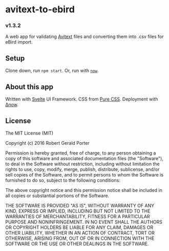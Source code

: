 # avitext-to-ebird
### v1.3.2

A web app for validating [Avitext](https://github.com/rgeraldporter/avitext-spec) files and converting them into .csv files for eBird import.

## Setup

Clone down, run `npm start`. Or, run with [`now`](https://zeit.co/now).

## About this app

Written with [Svelte](https://svelte.technology/) UI Framework. CSS from [Pure CSS](http://purecss.io/). Deployment with [Δnow](https://zeit.co/now).

## License

The MIT License (MIT)

Copyright (c) 2016 Robert Gerald Porter

Permission is hereby granted, free of charge, to any person obtaining a copy
of this software and associated documentation files (the "Software"), to deal
in the Software without restriction, including without limitation the rights
to use, copy, modify, merge, publish, distribute, sublicense, and/or sell
copies of the Software, and to permit persons to whom the Software is
furnished to do so, subject to the following conditions:

The above copyright notice and this permission notice shall be included in
all copies or substantial portions of the Software.

THE SOFTWARE IS PROVIDED "AS IS", WITHOUT WARRANTY OF ANY KIND, EXPRESS OR
IMPLIED, INCLUDING BUT NOT LIMITED TO THE WARRANTIES OF MERCHANTABILITY,
FITNESS FOR A PARTICULAR PURPOSE AND NONINFRINGEMENT. IN NO EVENT SHALL THE
AUTHORS OR COPYRIGHT HOLDERS BE LIABLE FOR ANY CLAIM, DAMAGES OR OTHER
LIABILITY, WHETHER IN AN ACTION OF CONTRACT, TORT OR OTHERWISE, ARISING FROM,
OUT OF OR IN CONNECTION WITH THE SOFTWARE OR THE USE OR OTHER DEALINGS IN
THE SOFTWARE.
